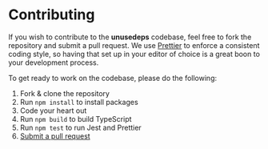 # Contributing

If you wish to contribute to the **unusedeps** codebase, feel free to fork the repository and submit a
pull request. We use [Prettier](https://prettier.io/) to enforce a consistent coding style, so having that set up in your editor of choice
is a great boon to your development process.

To get ready to work on the codebase, please do the following:

1. Fork & clone the repository
2. Run `npm install` to install packages
4. Code your heart out
5. Run `npm build` to build TypeScript
6. Run `npm test` to run Jest and Prettier
7. [Submit a pull request](https://github.com/realyoterry/unusedeps/pulls)
